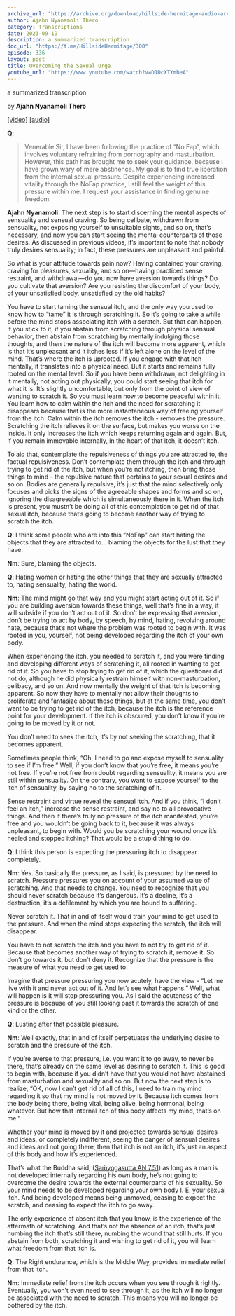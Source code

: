 ```yaml
---
archive_url: "https://archive.org/download/hillside-hermitage-audio-archive/20230919%20-%20336hh%20-%20Overcoming%20the%20sexual%20urge.mp3"
author: Ajahn Nyanamoli Thero
category: Transcriptions
date: 2023-09-19
description: a summarized transcription
doc_url: "https://t.me/HillsideHermitage/300"
episode: 336
layout: post
title: Overcoming the Sexual Urge
youtube_url: "https://www.youtube.com/watch?v=D1DcXTYmbeA"
---
```


a summarized transcription

by **Ajahn Nyanamoli Thero**

[\[video\]](https://www.youtube.com/watch?v=D1DcXTYmbeA) [\[audio\]](https://archive.org/download/hillside-hermitage-audio-archive/20230919%20-%20336hh%20-%20Overcoming%20the%20sexual%20urge.mp3)

**Q**:

> Venerable Sir, I have been following the practice of “No Fap”,
which involves voluntary refraining from pornography and masturbation.
However, this path has brought me to seek your guidance, because I have
grown wary of mere abstinence. My goal is to find true liberation from
the internal sexual pressure. Despite experiencing increased vitality
through the NoFap practice, I still feel the weight of this pressure
within me. I request your assistance in finding genuine freedom.

**Ajahn Nyanamoli**: The next step is to start discerning the mental
aspects of sensuality and sensual craving. So being celibate, withdrawn
from sensuality, not exposing yourself to unsuitable sights, and so on,
that’s necessary, and now you can start seeing the mental counterparts
of those desires. As discussed in previous videos, it’s important to
note that nobody truly desires sensuality; in fact, these pressures are
unpleasant and painful.

So what is your attitude towards pain now? Having contained your
craving, craving for pleasures, sexuality, and so on—having practiced
sense restraint, and withdrawal—do you now have aversion towards things?
Do you cultivate that aversion? Are you resisting the discomfort of your
body, of your unsatisfied body, unsatisfied by the old habits?

You have to start taming the sensual itch, and the only way you used to
know how to “tame” it is through scratching it. So it’s going to take a
while before the mind stops associating itch with a scratch. But that
can happen, if you stick to it, if you abstain from scratching through
physical sensual behavior, then abstain from scratching by mentally
indulging those thoughts, and then the nature of the itch will become
more apparent, which is that it’s unpleasant and it itches less if it’s
left alone on the level of the mind. That’s where the itch is uprooted.
If you engage with that itch mentally, it translates into a physical
need. But it starts and remains fully rooted on the mental level. So if
you have been withdrawn, not delighting in it mentally, not acting out
physically, you could start seeing that itch for what it is. It’s
slightly uncomfortable, but only from the point of view of wanting to
scratch it. So you must learn how to become peaceful within it. You
learn how to calm within the itch and the need for scratching it
disappears because that is the more instantaneous way of freeing
yourself from the itch. Calm within the itch removes the itch - removes
the pressure. Scratching the itch relieves it on the surface, but makes
you worse on the inside. It only increases the itch which keeps
returning again and again. But, if you remain immovable internally, in
the heart of that itch, it doesn’t itch.

To aid that, contemplate the repulsiveness of things you are attracted
to, the factual repulsiveness. Don’t contemplate them through the itch
and through trying to get rid of the itch, but when you’re not itching,
then bring those things to mind - the repulsive nature that pertains to
your sexual desires and so on. Bodies are generally repulsive, it’s just
that the mind selectively only focuses and picks the signs of the
agreeable shapes and forms and so on, ignoring the disagreeable which is
simultaneously there in it. When the itch is present, you mustn’t be
doing all of this contemplation to get rid of that sexual itch, because
that’s going to become another way of trying to scratch the itch.

**Q**: I think some people who are into this “NoFap” can start hating
the objects that they are attracted to… blaming the objects for the lust
that they have.

**Nm**: Sure, blaming the objects.

**Q**: Hating women or hating the other things that they are sexually
attracted to, hating sensuality, hating the world.

**Nm**: The mind might go that way and you might start acting out of it.
So if you are building aversion towards these things, well that’s fine
in a way, it will subside if you don’t act out of it. So don’t be
expressing that aversion, don’t be trying to act by body, by speech, by
mind, hating, revolving around hate, because that’s not where the
problem was rooted to begin with. It was rooted in you, yourself, not
being developed regarding the itch of your own body.

When experiencing the itch, you needed to scratch it, and you were
finding and developing different ways of scratching it, all rooted in
wanting to get rid of it. So you have to stop trying to get rid of it,
which the questioner did not do, although he did physically restrain
himself with non-masturbation, celibacy, and so on. And now mentally the
weight of that itch is becoming apparent. So now they have to mentally
not allow their thoughts to proliferate and fantasize about these
things, but at the same time, you don’t want to be trying to get rid of
the itch, because the itch is the reference point for your development.
If the itch is obscured, you don’t know if you’re going to be moved by
it or not.

You don’t need to seek the itch, it’s by not seeking the scratching,
that it becomes apparent.

Sometimes people think, “Oh, I need to go and expose myself to
sensuality to see if I’m free.” Well, if you don’t know that you’re
free, it means you’re not free. If you’re not free from doubt regarding
sensuality, it means you are still within sensuality. On the contrary,
you want to expose yourself to the itch of sensuality, by saying no to
the scratching of it.

Sense restraint and virtue reveal the sensual itch. And if you think, “I
don’t feel an itch,” increase the sense restraint, and say no to all
provocative things. And then if there’s truly no pressure of the itch
manifested, you’re free and you wouldn’t be going back to it, because it
was always unpleasant, to begin with. Would you be scratching your wound
once it’s healed and stopped itching? That would be a stupid thing to
do.

**Q**: I think this person is expecting the pressuring itch to disappear
completely.

**Nm**: Yes. So basically the pressure, as I said, is pressured by the
need to scratch. Pressure pressures you on account of your assumed value
of scratching. And that needs to change. You need to recognize that you
should never scratch because it’s dangerous. It’s a decline, it’s a
destruction, it’s a defilement by which you are bound to suffering.

Never scratch it. That in and of itself would train your mind to get
used to the pressure. And when the mind stops expecting the scratch, the
itch will disappear.

You have to not scratch the itch and you have to not try to get rid of
it. Because that becomes another way of trying to scratch it, remove it.
So don’t go towards it, but don’t deny it. Recognize that the pressure
is the measure of what you need to get used to.

Imagine that pressure pressuring you now acutely, have the view - “Let
me live with it and never act out of it. And let’s see what happens.”
Well, what will happen is it will stop pressuring you. As I said the
acuteness of the pressure is because of you still looking past it
towards the scratch of one kind or the other.

**Q**: Lusting after that possible pleasure.

**Nm**: Well exactly, that in and of itself perpetuates the underlying
desire to scratch and the pressure of the itch.

If you’re averse to that pressure, i.e. you want it to go away, to never
be there, that’s already on the same level as desiring to scratch it.
This is good to begin with, because if you didn’t have that you would
not have abstained from masturbation and sexuality and so on. But now
the next step is to realize, “OK, now I can’t get rid of all of this, I
need to train my mind regarding it so that my mind is not moved by it.
Because itch comes from the body being there, being vital, being alive,
being hormonal, being whatever. But how that internal itch of this body
affects my mind, that’s on me.”

Whether your mind is moved by it and projected towards sensual desires
and ideas, or completely indifferent, seeing the danger of sensual
desires and ideas and not going there, then that itch is not an itch,
it’s just an aspect of this body and how it’s experienced.

That’s what the Buddha said, ([Saṁyogasutta AN
7.51](https://suttacentral.net/an7.51)) as long as a man is not
developed internally regarding his own body, he’s not going to overcome
the desire towards the external counterparts of his sexuality. So your
mind needs to be developed regarding your own body I. E. your sexual
itch. And being developed means being unmoved, ceasing to expect the
scratch, and ceasing to expect the itch to go away.

The only experience of absent itch that you know, is the experience of
the aftermath of scratching. And that’s not the absence of an itch,
that’s just numbing the itch that’s still there, numbing the wound that
still hurts. If you abstain from both, scratching it and wishing to get
rid of it, you will learn what freedom from that itch is.

**Q**: The Right endurance, which is the Middle Way, provides immediate
relief from that itch.

**Nm**: Immediate relief from the itch occurs when you see through it
rightly. Eventually, you won’t even need to see through it, as the itch
will no longer be associated with the need to scratch. This means you
will no longer be bothered by the itch.
